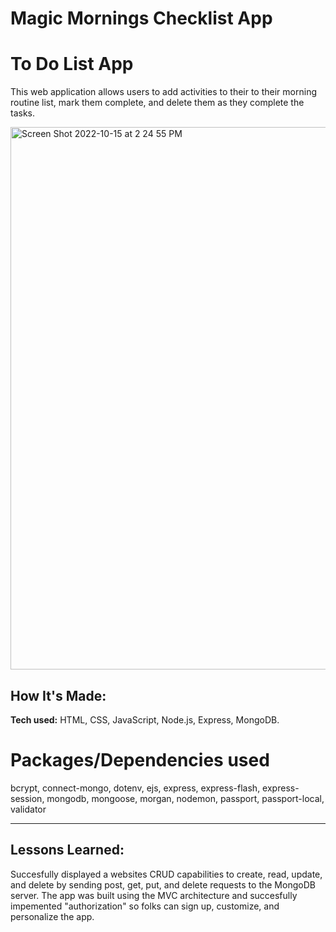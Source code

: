 # Magic Mornings Checklist App


# To Do List App
This web application allows users to add activities to their to their morning routine list, mark them complete, and delete them as they complete the tasks. 


<img width="868" alt="Screen Shot 2022-10-15 at 2 24 55 PM" src="https://user-images.githubusercontent.com/97640502/196008761-92a1d903-2113-4704-a808-e60320008318.png">


## How It's Made:

**Tech used:** HTML, CSS, JavaScript, Node.js, Express, MongoDB.

# Packages/Dependencies used 

bcrypt, connect-mongo, dotenv, ejs, express, express-flash, express-session, mongodb, mongoose, morgan, nodemon, passport, passport-local, validator

---

## Lessons Learned:

Succesfully displayed a websites CRUD capabilities to create, read, update, and delete by sending post, get, put, and delete requests to the MongoDB server. The app was built using the MVC architecture and succesfully impemented "authorization" so folks can sign up, customize, and personalize the app. 



